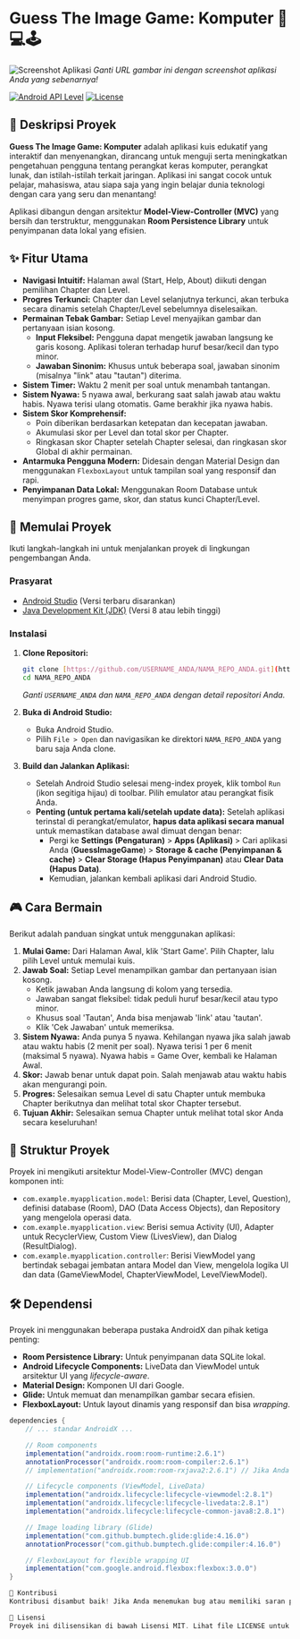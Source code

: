 # Guess The Image Game: Komputer 🧠💻🕹️

![Screenshot Aplikasi](https://via.placeholder.com/600x400?text=Screenshot+Game+Android+Anda+Di+Sini)
*Ganti URL gambar ini dengan screenshot aplikasi Anda yang sebenarnya!*

[![Android API Level](https://img.shields.io/badge/API%20Level-24%2B-brightgreen.svg)](https://developer.android.com/about/dashboards)
[![License](https://img.shields.io/badge/License-MIT-blue.svg)](LICENSE)

## 📝 Deskripsi Proyek

**Guess The Image Game: Komputer** adalah aplikasi kuis edukatif yang interaktif dan menyenangkan, dirancang untuk menguji serta meningkatkan pengetahuan pengguna tentang perangkat keras komputer, perangkat lunak, dan istilah-istilah terkait jaringan. Aplikasi ini sangat cocok untuk pelajar, mahasiswa, atau siapa saja yang ingin belajar dunia teknologi dengan cara yang seru dan menantang!

Aplikasi dibangun dengan arsitektur **Model-View-Controller (MVC)** yang bersih dan terstruktur, menggunakan **Room Persistence Library** untuk penyimpanan data lokal yang efisien.

## ✨ Fitur Utama

* **Navigasi Intuitif:** Halaman awal (Start, Help, About) diikuti dengan pemilihan Chapter dan Level.
* **Progres Terkunci:** Chapter dan Level selanjutnya terkunci, akan terbuka secara dinamis setelah Chapter/Level sebelumnya diselesaikan.
* **Permainan Tebak Gambar:** Setiap Level menyajikan gambar dan pertanyaan isian kosong.
    * **Input Fleksibel:** Pengguna dapat mengetik jawaban langsung ke garis kosong. Aplikasi toleran terhadap huruf besar/kecil dan typo minor.
    * **Jawaban Sinonim:** Khusus untuk beberapa soal, jawaban sinonim (misalnya "link" atau "tautan") diterima.
* **Sistem Timer:** Waktu 2 menit per soal untuk menambah tantangan.
* **Sistem Nyawa:** 5 nyawa awal, berkurang saat salah jawab atau waktu habis. Nyawa terisi ulang otomatis. Game berakhir jika nyawa habis.
* **Sistem Skor Komprehensif:**
    * Poin diberikan berdasarkan ketepatan dan kecepatan jawaban.
    * Akumulasi skor per Level dan total skor per Chapter.
    * Ringkasan skor Chapter setelah Chapter selesai, dan ringkasan skor Global di akhir permainan.
* **Antarmuka Pengguna Modern:** Didesain dengan Material Design dan menggunakan `FlexboxLayout` untuk tampilan soal yang responsif dan rapi.
* **Penyimpanan Data Lokal:** Menggunakan Room Database untuk menyimpan progres game, skor, dan status kunci Chapter/Level.

## 🚀 Memulai Proyek

Ikuti langkah-langkah ini untuk menjalankan proyek di lingkungan pengembangan Anda.

### Prasyarat

* [Android Studio](https://developer.android.com/studio) (Versi terbaru disarankan)
* [Java Development Kit (JDK)](https://www.oracle.com/java/technologies/downloads/) (Versi 8 atau lebih tinggi)

### Instalasi

1.  **Clone Repositori:**
    ```bash
    git clone [https://github.com/USERNAME_ANDA/NAMA_REPO_ANDA.git](https://github.com/USERNAME_ANDA/NAMA_REPO_ANDA.git)
    cd NAMA_REPO_ANDA
    ```
    *Ganti `USERNAME_ANDA` dan `NAMA_REPO_ANDA` dengan detail repositori Anda.*

2.  **Buka di Android Studio:**
    * Buka Android Studio.
    * Pilih `File > Open` dan navigasikan ke direktori `NAMA_REPO_ANDA` yang baru saja Anda clone.

3.  **Build dan Jalankan Aplikasi:**
    * Setelah Android Studio selesai meng-index proyek, klik tombol `Run` (ikon segitiga hijau) di toolbar. Pilih emulator atau perangkat fisik Anda.
    * **Penting (untuk pertama kali/setelah update data):** Setelah aplikasi terinstal di perangkat/emulator, **hapus data aplikasi secara manual** untuk memastikan database awal dimuat dengan benar:
        * Pergi ke **Settings (Pengaturan)** > **Apps (Aplikasi)** > Cari aplikasi Anda (**GuessImageGame**) > **Storage & cache (Penyimpanan & cache)** > **Clear Storage (Hapus Penyimpanan)** atau **Clear Data (Hapus Data)**.
        * Kemudian, jalankan kembali aplikasi dari Android Studio.

## 🎮 Cara Bermain

Berikut adalah panduan singkat untuk menggunakan aplikasi:

1.  **Mulai Game:** Dari Halaman Awal, klik 'Start Game'. Pilih Chapter, lalu pilih Level untuk memulai kuis.
2.  **Jawab Soal:** Setiap Level menampilkan gambar dan pertanyaan isian kosong.
    * Ketik jawaban Anda langsung di kolom yang tersedia.
    * Jawaban sangat fleksibel: tidak peduli huruf besar/kecil atau typo minor.
    * Khusus soal 'Tautan', Anda bisa menjawab 'link' atau 'tautan'.
    * Klik 'Cek Jawaban' untuk memeriksa.
3.  **Sistem Nyawa:** Anda punya 5 nyawa. Kehilangan nyawa jika salah jawab atau waktu habis (2 menit per soal). Nyawa terisi 1 per 6 menit (maksimal 5 nyawa). Nyawa habis = Game Over, kembali ke Halaman Awal.
4.  **Skor:** Jawab benar untuk dapat poin. Salah menjawab atau waktu habis akan mengurangi poin.
5.  **Progres:** Selesaikan semua Level di satu Chapter untuk membuka Chapter berikutnya dan melihat total skor Chapter tersebut.
6.  **Tujuan Akhir:** Selesaikan semua Chapter untuk melihat total skor Anda secara keseluruhan!

## 📂 Struktur Proyek

Proyek ini mengikuti arsitektur Model-View-Controller (MVC) dengan komponen inti:

* `com.example.myapplication.model`: Berisi data (Chapter, Level, Question), definisi database (Room), DAO (Data Access Objects), dan Repository yang mengelola operasi data.
* `com.example.myapplication.view`: Berisi semua Activity (UI), Adapter untuk RecyclerView, Custom View (LivesView), dan Dialog (ResultDialog).
* `com.example.myapplication.controller`: Berisi ViewModel yang bertindak sebagai jembatan antara Model dan View, mengelola logika UI dan data (GameViewModel, ChapterViewModel, LevelViewModel).

## 🛠️ Dependensi

Proyek ini menggunakan beberapa pustaka AndroidX dan pihak ketiga penting:

* **Room Persistence Library:** Untuk penyimpanan data SQLite lokal.
* **Android Lifecycle Components:** LiveData dan ViewModel untuk arsitektur UI yang *lifecycle-aware*.
* **Material Design:** Komponen UI dari Google.
* **Glide:** Untuk memuat dan menampilkan gambar secara efisien.
* **FlexboxLayout:** Untuk layout dinamis yang responsif dan bisa *wrapping*.

```gradle
dependencies {
    // ... standar AndroidX ...

    // Room components
    implementation("androidx.room:room-runtime:2.6.1")
    annotationProcessor("androidx.room:room-compiler:2.6.1")
    // implementation("androidx.room:room-rxjava2:2.6.1") // Jika Anda menggunakan RxJava

    // Lifecycle components (ViewModel, LiveData)
    implementation("androidx.lifecycle:lifecycle-viewmodel:2.8.1")
    implementation("androidx.lifecycle:lifecycle-livedata:2.8.1")
    implementation("androidx.lifecycle:lifecycle-common-java8:2.8.1")

    // Image loading library (Glide)
    implementation("com.github.bumptech.glide:glide:4.16.0")
    annotationProcessor("com.github.bumptech.glide:compiler:4.16.0")

    // FlexboxLayout for flexible wrapping UI
    implementation("com.google.android.flexbox:flexbox:3.0.0")
}

🤝 Kontribusi
Kontribusi disambut baik! Jika Anda menemukan bug atau memiliki saran perbaikan, silakan buka issue atau kirim pull request.

📄 Lisensi
Proyek ini dilisensikan di bawah Lisensi MIT. Lihat file LICENSE untuk detail lebih lanjut.
